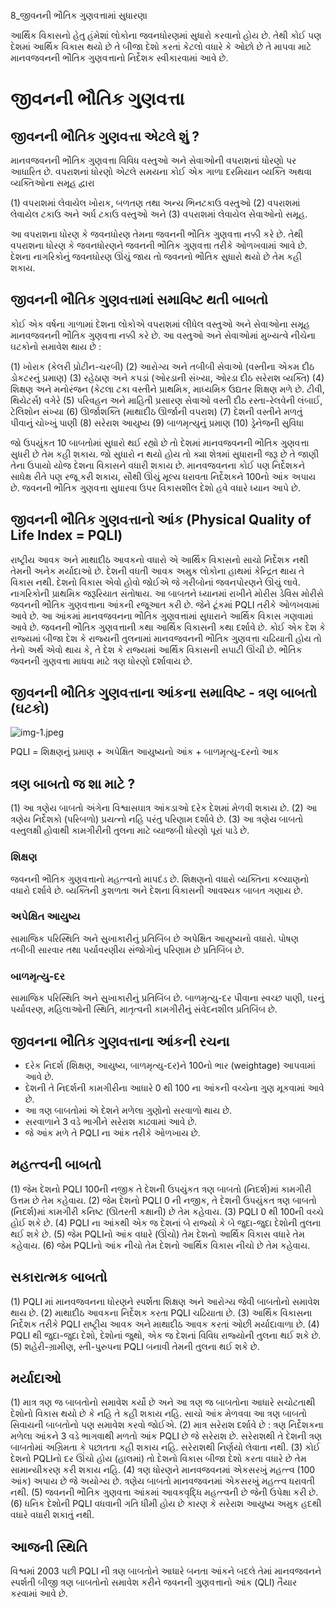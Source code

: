 8_જીવનની ભૌતિક ગુણવત્તામાં સુધારણા

આર્થિક વિકાસનો હેતુ હંમેશાં લોકોના જવનધોરણમાં સુધારો કરવાનો હોય છે. તેથી કોઈ પણ દેશમાં આર્થિક વિકાસ થયો છે તે બીજા દેશો કરતાં કેટલો વધારે કે ઓછો છે તે માપવા માટે માનવજવનની ભૌતિક ગુણવત્તાનો નિર્દેશક સ્વીકારવામાં આવે છે.

# જીવનની ભૌતિક ગુણવત્તા

## જીવનની ભૌતિક ગુણવત્તા એટલે શું ?

માનવજવનની ભૌતિક ગુણવત્તા વિવિધ વસ્તુઓ અને સેવાઓની વપરાશનાં ધોરણો પર આધારિત છે. વપરાશનાં ધોરણો એટલે સમયના કોઈ એક ગાળા દરમિયાન વ્યક્તિ અથવા વ્યક્તિઓના સમૂહ દ્વારા

(1) વપરાશમાં લેવાયેલ ખોરાક, બળતણ તથા અન્ય ભિનટકાઉ વસ્તુઓ (2) વપરાશમાં લેવાયેલ ટકાઉ અને અર્ધ ટકાઉ વસ્તુઓ અને (3) વપરાશમાં લેવાયેલ સેવાઓનો સમૂહ.

આ વપરાશના ધોરણ કે જવનધોરણ તેમના જવનની ભૌતિક ગુણવત્તા નક્કી કરે છે. તેથી વપરાશના ધોરણ કે જવનધોરણને જવનની ભૌતિક ગુણવત્તા તરીકે ઓળખવામાં આવે છે. દેશના નાગરિકોનું જવનધોરણ ઊંચું જાય તો જવનનો ભૌતિક સુધારો થયો છે તેમ કહી શકાય.

## જીવનની ભૌતિક ગુણવત્તામાં સમાવિષ્ટ થતી બાબતો

કોઈ એક વર્ષના ગાળામાં દેશના લોકોએ વપરાશમાં લીધેલ વસ્તુઓ અને સેવાઓના સમૂહ માનવજવનની ભૌતિક ગુણવત્તા નક્કી કરે છે. આ વસ્તુઓ અને સેવાઓમાં મુખ્યત્વે નીચેના ઘટકોનો સમાવેશ થાય છે :

(1) ખોરાક (કેલરી પ્રોટીન-ચરબી)
(2) આરોગ્ય અને તબીબી સેવાઓ (વસ્તીના એકમ દીઠ ડોકટરનું પ્રમાણ)
(3) રહેઠાણ અને કપડાં (ઓરડાની સંખ્યા, ઓરડા દીઠ સરેરાશ વ્યક્તિ)
(4) શિક્ષણ અને મનોરંજન (કેટલા ટકા વસ્તીને પ્રાથમિક, માધ્યમિક ઉદ્યતર શિક્ષણ મળે છે. ટીવી, થિયેટર્સ) વગેરે
(5) પરિવહન અને માહિતી પ્રસારણ સેવાઓ વસ્તી દીઠ રસ્તા-રેલવેની લંબાઈ, ટેલિશોન સંખ્યા
(6) ઊર્જાશક્તિ (માથાદીઠ ઊર્જાની વપરાશ)
(7) દેશની વસ્તીને મળતું પીવાનું ચોખ્ખું પાણી
(8) સરેરાશ આયુષ્ય
(9) બાળમૃત્યુનું પ્રમાણ
(10) ડ્રેનેજની સુવિધા

જો ઉપયુંકત 10 બાબતોમાં સુધારો થઈ રહ્યો છે તો દેશમાં માનવજવનની ભૌતિક ગુણવત્તા સુધરી છે તેમ કહી શકાય. જો સુધારો ન થયો હોય તો ક્યા શેત્રમાં સુધારાની જરૂ છે તે જાણી તેના ઉપાયો યોજ દેશના વિકાસને વધારી શકાય છે. માનવજવનના કોઈ પણ નિર્દેશકને સાધેક્ષ રીતે પણ રજૂ કરી શકાય, સૌથી ઊંચું મૂલ્ય ધરાવતા નિર્દેશકને 100નો આંક અપાય છે. જવનની ભૌતિક ગુણવત્તા સુધારવા ઉપર વિકાસશીલ દેશો હવે વધારે ધ્યાન આપે છે.

## જીવનની ભૌતિક ગુણવત્તાનો આંક (Physical Quality of Life Index = PQLI)

રાષ્ટ્રીય આવક અને માથાદીઠ આવકનો વધારો એ આર્થિક વિકાસનો સાચો નિર્દેશક નથી તેમની અનેક મર્યાદાઓ છે. દેશની વધતી આવક અમુક લોકોના હાથમાં કેન્દ્રિત થાય તે વિકાસ નથી. દેશનો વિકાસ એવો હોવો જોઈએ જે ગરીબોનાં જવનપોરણને ઊંચું લાવે. નાગરિકોની પ્રાથમિક જરૂરિયાત સંતોષાય. આ બાબતને ધ્યાનમાં રાખીને મોરીસ ડેવિસ મોરીસે જવનની ભૌતિક ગુણવત્તાના આંકની રજૂઆત કરી છે. જેને ટૂંકમાં PQLI તરીકે ઓળખવામાં આવે છે. આ આંકમાં માનવજવનના ભૌતિક ગુણવત્તામાં સુધારાને આર્થિક વિકાસ ગણવામાં આવે છે. જવનની ભૌતિક ગુણવત્તાની કથા આર્થિક વિકાસની કથા દર્શાવે છે. કોઈ એક દેશ કે રાજ્યમાં બીજા દેશ કે રાજ્યની તુલનામાં માનવજવનની ભૌતિક ગુણવત્તા ચઢિયાતી હોય તો તેનો અર્થ એવો થાય કે, તે દેશ કે રાજ્યમાં આર્થિક વિકાસની સપાટી ઊંચી છે. ભૌતિક જવનની ગુણવત્તા માધવા માટે ત્રણ ધોરણો દર્શાવાય છે.

## જીવનની ભૌતિક ગુણવત્તાના આંકના સમાવિષ્ટ - ત્રણ બાબતો (ઘટકો)

![img-1.jpeg](img-1.jpeg)

PQLI $=$ શિક્ષણનું પ્રમાણ + અપેક્ષિત આયુષ્યનો આંક + બાળમૃત્યુ-દરનો આક

## ત્રણ બાબતો જ શા માટે ?

(1) આ ત્રણેય બાબતો અંગેના વિશ્વાસઘાત્ર આંકડાઓ દરેક દેશમાં મેળવી શકાય છે.
(2) આ ત્રણેય નિર્દેશકો (પરિબળો) પ્રયત્નો નહિ પરંતુ પરિણામ દર્શાવે છે.
(3) આ ત્રણેય બાબતો વસ્તુલક્ષી હોવાથી કામગીરીની તુલના માટે વ્યાજબી ધોરણો પૂરાં પાડે છે.

### શિક્ષણ

જવનની ભૌતિક ગુણવત્તાનો મહત્ત્વનો માપદંડ છે. શિક્ષણનો વધારો વ્યક્તિના કલ્યાણનો વધારો દર્શાવે છે. વ્યક્તિની કુશળતા અને દેશના વિકાસની આવશ્યક બાબત ગણાય છે.

### અપેક્ષિત આયુષ્ય

સામાજિક પરિસ્થિતિ અને સુખાકારીનું પ્રતિબિંબ છે અપેક્ષિત આયુષ્યનો વધારો. પોષણ તબીબી સારવાર તથા પર્યાવરણીય સંજોગોનું પરિણામ છે પ્રતિબિંબ છે.

### બાળમૃત્યુ-દર

સામાજિક પરિસ્થિતિ અને સુખાકારીનું પ્રતિબિંબ છે. બાળમૃત્યુ-દર પીવાના સ્વચ્છ પાણી, ઘરનું પર્યાવરણ, મહિલાઓની સ્થિતિ, માતૃત્વની કામગીરીનું સંવેદનશીલ પ્રતિબિંબ છે.

## જીવનના ભૌતિક ગુણવત્તાના આંકની રચના

*   દરેક નિદર્શ (શિક્ષણ, આયુષ્ય, બાળમૃત્યુ-દર)ને 100નો ભાર (weightage) આપવામાં આવે છે.
*   દેશની તે નિદર્શની કામગીરીના આધારે 0 થી 100 ના આંકની વચ્ચેના ગુણ મૂકવામાં આવે છે.
*   આ ત્રણ બાબતોમાં એ દેશને મળેલા ગુણોનો સરવાળો થાય છે.
*   સરવાળાને 3 વડે ભાગીને સરેરાશ કાઢવામાં આવે છે.
*   જે આંક મળે તે PQLI ના આંક તરીકે ઓળખાય છે.

## મહત્ત્વની બાબતો

(1) જેમ દેશનો PQLI 100ની નજીક તે દેશની ઉપયુંકત ત્રણ બાબતો (નિદર્શ)માં કામગીરી ઉત્તમ છે તેમ કહેવાય.
(2) જેમ દેશનો PQLI 0 ની નજીક, તે દેશની ઉપયુંકત ત્રણ બાબતો (નિદર્શ)માં કામગીરી કનિષ્ટ (ઊતરતી કક્ષાની) છે તેમ કહેવાય.
(3) PQLI 0 થી 100ની વચ્ચે હોઈ શકે છે.
(4) PQLI ના આંકથી એક જ દેશનાં બે રાજ્યો કે બે જુદા-જુદા દેશોની તુલના થઈ શકે છે.
(5) જેમ PQLIનો આંક વધારે (ઊંચો) તેમ દેશનો આર્થિક વિકાસ વધારે તેમ કહેવાય.
(6) જેમ PQLIનો આંક નીચો તેમ દેશનો આર્થિક વિકાસ નીચો છે તેમ કહેવાય.

## સકારાત્મક બાબતો

(1) PQLI માં માનવજવનના ધોરણને સ્પર્શતા શિક્ષણ અને આરોગ્ય જેવી બાબતોનો સમાવેશ થાય છે.
(2) માથાદીઠ આવકના નિર્દેશક કરતા PQLI ચઢિયાતા છે.
(3) આર્થિક વિકાસના નિર્દેશક તરીકે PQLI રાષ્ટ્રીય આવક અને માથાદીઠ આવક કરતાં ઓછી મર્યાદાવાળા છે.
(4) PQLI થી જુદા-જુદા દેશો, દેશોનાં જુથો, એક જ દેશનાં વિવિધ રાજ્યોની તુલના થઈ શકે છે.
(5) શહેરી-ગ્રામીણ, સ્તી-પુરુપના PQLI બનાવી તેમની તુલના થઈ શકે છે.

## મર્યાદાઓ

(1) માત્ર ત્રણ જ બાબતોનો સમાવેશ કર્યો છે અને આ ત્રણ જ બાબતોના આધારે સચોટતાથી દેશોનો વિકાસ થયો છે કે નહિ તે કહી શકાય નહિ. સાચો આંક મેળવવા આ ત્રણ બાબતો સિવાયની બાબતોનો પણ સમાવેશ કરવો જોઈએ.
(2) માત્ર સરેરાશ દર્શાવે છે : ત્રણ નિર્દેશકના મળેલા આંકને 3 વડે ભાગવાથી મળતો આંક PQLI છે જે સરેરાશ છે. સરેરાશથી તે દેશની ત્રણ બાબતોમાં અગ્રિમતા કે પછાતતા કહી શકાય નહિ. સરેરાશથી નિર્ણયો લેવાતા નથી.
(3) કોઈ દેશનો PQLIનો દર ઊંચો હોય (હાલમાં) તો દેશનો વિકાસ બીજા દેશો કરતા વધારે છે તેમ સામાન્યીકરણ કરી શકાય નહિ.
(4) ત્રણ ધોરણને માનવજવનમાં એકસરખું મહત્ત્વ (100 આંક) અપાય છે જે અયોગ્ય છે. ત્રણેય બાબતો માનવજવનમાં એકસરખું મહત્ત્વ ધરાવતી નથી.
(5) જવનની ભૌતિક ગુણવત્તા આંકમાં આવકવૃદ્ધિ મહત્ત્વની છે જેની ઉપેક્ષા કરી છે.
(6) ધનિક દેશોની PQLI વધવાની ગતિ ધીમી હોય છે કારણ કે સરેરાશ આયુષ્ય અમુક હદથી વધારે વધારી શકાતું નથી.

## આજની સ્થિતિ

વિશ્વમાં 2003 પછી PQLI ની ત્રણ બાબતોને આધારે બનતા આંકને બદલે તેમાં માનવજવનને સ્પર્શતી બીજી ત્રણ બાબતોનો સમાવેશ કરીને જવનની ગુણવત્તાનો આંક (QLI) તૈયાર કરવામાં આવે છે.
